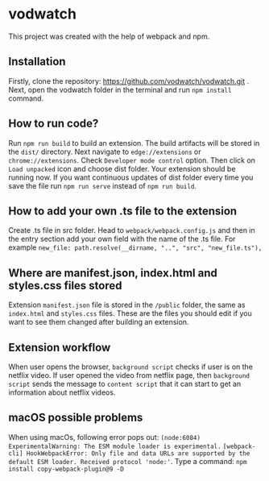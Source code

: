 # vodwatch

This project was created with the help of webpack and npm.

## Installation

Firstly, clone the repository: https://github.com/vodwatch/vodwatch.git . Next, open the vodwatch folder in the terminal and run `npm install` command.

## How to run code?

Run `npm run build` to build an extension. The build artifacts will be stored in the `dist/` directory. Next navigate to `edge://extensions` or `chrome://extensions`. Check `Developer mode control` option. Then click on `Load unpacked` icon and choose dist folder. Your extension should be running now. If you want continuous updates of dist folder every time you save the file run `npm run serve` instead of `npm run build`.

## How to add your own .ts file to the extension

Create .ts file in src folder. Head to `webpack/webpack.config.js` and then in the entry section add your own field with the name of the .ts file. For example `new_file: path.resolve(__dirname, "..", "src", "new_file.ts"),`

## Where are manifest.json, index.html and styles.css files stored

Extension `manifest.json` file is stored in the `/public` folder, the same as `index.html` and `styles.css` files. These are the files you should edit if you want to see them changed after building an extension.

## Extension workflow

When user opens the browser, `background script` checks if user is on the netflix video. If user opened the video from netflix page, then `background script` sends the message to `content script` that it can start to get an information about netflix videos.

## macOS possible problems

When using macOs, following error pops out: `(node:6084) ExperimentalWarning: The ESM module loader is experimental.`
`[webpack-cli] HookWebpackError: Only file and data URLs are supported by the default ESM loader. Received protocol 'node:'`. Type a command: `npm install copy-webpack-plugin@9 -D`
